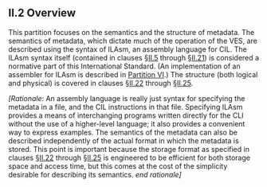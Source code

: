 ## II.2 Overview

This partition focuses on the semantics and the structure of metadata. The semantics of metadata, which dictate much of the operation of the VES, are described using the syntax of ILAsm, an assembly language for CIL. The ILAsm syntax itself (contained in clauses §[II.5](ii.5-general-syntax.md) through §[II.21](ii.21-custom-attributes.md)) is considered a normative part of this International Standard. (An implementation of an assembler for ILAsm is described in [Partition VI](#todo-missing-hyperlink).) The structure (both logical and physical) is covered in clauses §[II.22](ii.22-metadata-logical-format-tables.md) through §[II.25](ii.25-file-format-extensions-to-pe.md).

_[Rationale:_ An assembly language is really just syntax for specifying the metadata in a file, and the CIL instructions in that file. Specifying ILAsm provides a means of interchanging programs written directly for the CLI without the use of a higher-level language; it also provides a convenient way to express examples. The semantics of the metadata can also be described independently of the actual format in which the metadata is stored. This point is important because the storage format as specified in clauses §[II.22](#todo-missing-hyperlink) through §[II.25](ii.25-file-format-extensions-to-pe.md) is engineered to be efficient for both storage space and access time, but this comes at the cost of the simplicity desirable for describing its semantics. _end rationale]_
